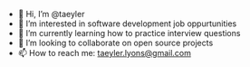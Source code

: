 - 👋 Hi, I’m @taeyler
- 👀 I’m interested in software development job oppurtunities
- 🌱 I’m currently learning how to practice interview questions
- 💞️ I’m looking to collaborate on open source projects
- 📫 How to reach me: taeyler.lyons@gmail.com


